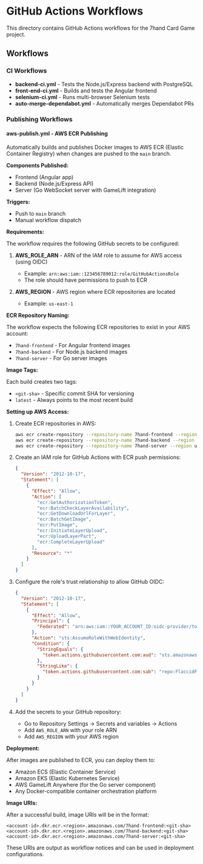 # GitHub Actions Workflows

This directory contains GitHub Actions workflows for the 7hand Card Game project.

## Workflows

### CI Workflows

- **backend-ci.yml** - Tests the Node.js/Express backend with PostgreSQL
- **front-end-ci.yml** - Builds and tests the Angular frontend
- **selenium-ci.yml** - Runs multi-browser Selenium tests
- **auto-merge-dependabot.yml** - Automatically merges Dependabot PRs

### Publishing Workflows

#### aws-publish.yml - AWS ECR Publishing

Automatically builds and publishes Docker images to AWS ECR (Elastic Container Registry) when changes are pushed to the `main` branch.

**Components Published:**
- Frontend (Angular app)
- Backend (Node.js/Express API)
- Server (Go WebSocket server with GameLift integration)

**Triggers:**
- Push to `main` branch
- Manual workflow dispatch

**Requirements:**

The workflow requires the following GitHub secrets to be configured:

1. **AWS_ROLE_ARN** - ARN of the IAM role to assume for AWS access (using OIDC)
   - Example: `arn:aws:iam::123456789012:role/GitHubActionsRole`
   - The role should have permissions to push to ECR

2. **AWS_REGION** - AWS region where ECR repositories are located
   - Example: `us-east-1`

**ECR Repository Naming:**

The workflow expects the following ECR repositories to exist in your AWS account:
- `7hand-frontend` - For Angular frontend images
- `7hand-backend` - For Node.js backend images
- `7hand-server` - For Go server images

**Image Tags:**

Each build creates two tags:
- `<git-sha>` - Specific commit SHA for versioning
- `latest` - Always points to the most recent build

**Setting up AWS Access:**

1. Create ECR repositories in AWS:
   ```bash
   aws ecr create-repository --repository-name 7hand-frontend --region us-east-1
   aws ecr create-repository --repository-name 7hand-backend --region us-east-1
   aws ecr create-repository --repository-name 7hand-server --region us-east-1
   ```

2. Create an IAM role for GitHub Actions with ECR push permissions:
   ```json
   {
     "Version": "2012-10-17",
     "Statement": [
       {
         "Effect": "Allow",
         "Action": [
           "ecr:GetAuthorizationToken",
           "ecr:BatchCheckLayerAvailability",
           "ecr:GetDownloadUrlForLayer",
           "ecr:BatchGetImage",
           "ecr:PutImage",
           "ecr:InitiateLayerUpload",
           "ecr:UploadLayerPart",
           "ecr:CompleteLayerUpload"
         ],
         "Resource": "*"
       }
     ]
   }
   ```

3. Configure the role's trust relationship to allow GitHub OIDC:
   ```json
   {
     "Version": "2012-10-17",
     "Statement": [
       {
         "Effect": "Allow",
         "Principal": {
           "Federated": "arn:aws:iam::YOUR_ACCOUNT_ID:oidc-provider/token.actions.githubusercontent.com"
         },
         "Action": "sts:AssumeRoleWithWebIdentity",
         "Condition": {
           "StringEquals": {
             "token.actions.githubusercontent.com:aud": "sts.amazonaws.com"
           },
           "StringLike": {
             "token.actions.githubusercontent.com:sub": "repo:FlaccidFacade/7hand:ref:refs/heads/main"
           }
         }
       }
     ]
   }
   ```

4. Add the secrets to your GitHub repository:
   - Go to Repository Settings → Secrets and variables → Actions
   - Add `AWS_ROLE_ARN` with your role ARN
   - Add `AWS_REGION` with your AWS region

**Deployment:**

After images are published to ECR, you can deploy them to:
- Amazon ECS (Elastic Container Service)
- Amazon EKS (Elastic Kubernetes Service)
- AWS GameLift Anywhere (for the Go server component)
- Any Docker-compatible container orchestration platform

**Image URIs:**

After a successful build, image URIs will be in the format:
```
<account-id>.dkr.ecr.<region>.amazonaws.com/7hand-frontend:<git-sha>
<account-id>.dkr.ecr.<region>.amazonaws.com/7hand-backend:<git-sha>
<account-id>.dkr.ecr.<region>.amazonaws.com/7hand-server:<git-sha>
```

These URIs are output as workflow notices and can be used in deployment configurations.
